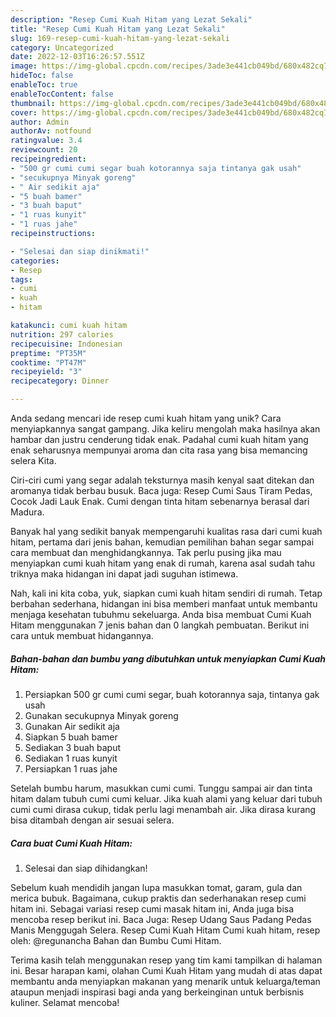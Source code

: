 ```yaml
---
description: "Resep Cumi Kuah Hitam yang Lezat Sekali"
title: "Resep Cumi Kuah Hitam yang Lezat Sekali"
slug: 169-resep-cumi-kuah-hitam-yang-lezat-sekali
category: Uncategorized
date: 2022-12-03T16:26:57.551Z
image: https://img-global.cpcdn.com/recipes/3ade3e441cb049bd/680x482cq70/cumi-kuah-hitam-foto-resep-utama.jpg
hideToc: false
enableToc: true
enableTocContent: false
thumbnail: https://img-global.cpcdn.com/recipes/3ade3e441cb049bd/680x482cq70/cumi-kuah-hitam-foto-resep-utama.jpg
cover: https://img-global.cpcdn.com/recipes/3ade3e441cb049bd/680x482cq70/cumi-kuah-hitam-foto-resep-utama.jpg
author: Admin
authorAv: notfound
ratingvalue: 3.4
reviewcount: 20
recipeingredient:
- "500 gr cumi cumi segar buah kotorannya saja tintanya gak usah"
- "secukupnya Minyak goreng"
- " Air sedikit aja"
- "5 buah bamer"
- "3 buah baput"
- "1 ruas kunyit"
- "1 ruas jahe"
recipeinstructions:

- "Selesai dan siap dinikmati!"
categories:
- Resep
tags:
- cumi
- kuah
- hitam

katakunci: cumi kuah hitam 
nutrition: 297 calories
recipecuisine: Indonesian
preptime: "PT35M"
cooktime: "PT47M"
recipeyield: "3"
recipecategory: Dinner

---
```





Anda sedang mencari ide resep cumi kuah hitam yang unik? Cara menyiapkannya sangat gampang. Jika keliru mengolah maka hasilnya akan hambar dan justru cenderung tidak enak. Padahal cumi kuah hitam yang enak seharusnya mempunyai aroma dan cita rasa yang bisa memancing selera Kita.





Ciri-ciri cumi yang segar adalah teksturnya masih kenyal saat ditekan dan aromanya tidak berbau busuk. Baca juga: Resep Cumi Saus Tiram Pedas, Cocok Jadi Lauk Enak. Cumi dengan tinta hitam sebenarnya berasal dari Madura.

Banyak hal yang sedikit banyak mempengaruhi kualitas rasa dari cumi kuah hitam, pertama dari jenis bahan, kemudian pemilihan bahan segar sampai cara membuat dan menghidangkannya. Tak perlu pusing jika mau menyiapkan cumi kuah hitam yang enak di rumah, karena asal sudah tahu triknya maka hidangan ini dapat jadi suguhan istimewa.






Nah, kali ini kita coba, yuk, siapkan cumi kuah hitam sendiri di rumah. Tetap berbahan sederhana, hidangan ini bisa memberi manfaat untuk membantu menjaga kesehatan tubuhmu sekeluarga. Anda bisa membuat Cumi Kuah Hitam menggunakan 7 jenis bahan dan 0 langkah pembuatan. Berikut ini cara untuk membuat hidangannya.

<!--inarticleads1-->

##### Bahan-bahan dan bumbu yang dibutuhkan untuk menyiapkan Cumi Kuah Hitam:

1. Persiapkan 500 gr cumi cumi segar, buah kotorannya saja, tintanya gak usah
1. Gunakan secukupnya Minyak goreng
1. Gunakan  Air sedikit aja
1. Siapkan 5 buah bamer
1. Sediakan 3 buah baput
1. Sediakan 1 ruas kunyit
1. Persiapkan 1 ruas jahe


Setelah bumbu harum, masukkan cumi cumi. Tunggu sampai air dan tinta hitam dalam tubuh cumi cumi keluar. Jika kuah alami yang keluar dari tubuh cumi cumi dirasa cukup, tidak perlu lagi menambah air. Jika dirasa kurang bisa ditambah dengan air sesuai selera. 

<!--inarticleads2-->

##### Cara buat Cumi Kuah Hitam:


1. Selesai dan siap dihidangkan!

Sebelum kuah mendidih jangan lupa masukkan tomat, garam, gula dan merica bubuk. Bagaimana, cukup praktis dan sederhanakan resep cumi hitam ini. Sebagai variasi resep cumi masak hitam ini, Anda juga bisa mencoba resep berikut ini. Baca Juga: Resep Udang Saus Padang Pedas Manis Menggugah Selera. Resep Cumi Kuah Hitam Cumi kuah hitam, resep oleh: @regunancha Bahan dan Bumbu Cumi Hitam. 

Terima kasih telah menggunakan resep yang tim kami tampilkan di halaman ini. Besar harapan kami, olahan Cumi Kuah Hitam yang mudah di atas dapat membantu anda menyiapkan makanan yang menarik untuk keluarga/teman ataupun menjadi inspirasi bagi anda yang berkeinginan untuk berbisnis kuliner. Selamat mencoba!
